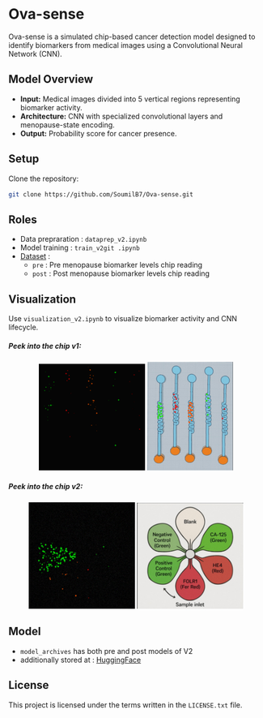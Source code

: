 # Ova-sense

Ova-sense is a simulated chip-based cancer detection model designed to identify biomarkers from medical images using a Convolutional Neural Network (CNN).

## **Model Overview**
- **Input:** Medical images divided into 5 vertical regions representing biomarker activity.  
- **Architecture:** CNN with specialized convolutional layers and menopause-state encoding.  
- **Output:** Probability score for cancer presence.  

## **Setup**
Clone the repository:  
```bash
git clone https://github.com/SoumilB7/Ova-sense.git
```

## **Roles**
- Data prepraration : `dataprep_v2.ipynb`
- Model training : `train_v2git .ipynb`
- [Dataset](https://huggingface.co/datasets/SoumilB7/Ova-sense) : 
    - `pre` : Pre menopause biomarker levels chip reading
    - `post` : Post menopause biomarker levels chip reading

## **Visualization**
Use `visualization_v2.ipynb` to visualize biomarker activity and CNN lifecycle.

##### **Peek into the chip v1**:
<p align="center">
  <img src="ver1/image_v1.png" alt="Overview 1" width="210"/>
  <img src="ver1/chip_v1.png" alt="Overview 2" width="170"/>
</p>

##### **Peek into the chip v2**:
<p align="center">
  <img src="image_v2.png" alt="Overview 1" width="210"/>
  <img src="chip_v2.png" alt="Overview 2" width="210"/>
</p>


## Model
- `model_archives` has both pre and post models of V2
- additionally stored at : [HuggingFace](https://huggingface.co/SoumilB7/Ova-sense)

## **License**
This project is licensed under the terms written in the `LICENSE.txt` file.
